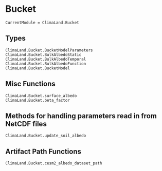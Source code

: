 # Bucket

```@meta
CurrentModule = ClimaLand.Bucket
```
## Types

```@docs
ClimaLand.Bucket.BucketModelParameters
ClimaLand.Bucket.BulkAlbedoStatic
ClimaLand.Bucket.BulkAlbedoTemporal
ClimaLand.Bucket.BulkAlbedoFunction
ClimaLand.Bucket.BucketModel
```

## Misc Functions

```@docs
ClimaLand.Bucket.surface_albedo
ClimaLand.Bucket.beta_factor
```

## Methods for handling parameters read in from NetCDF files

```@docs
ClimaLand.Bucket.update_soil_albedo
```

## Artifact Path Functions

```@docs
ClimaLand.Bucket.cesm2_albedo_dataset_path
```
